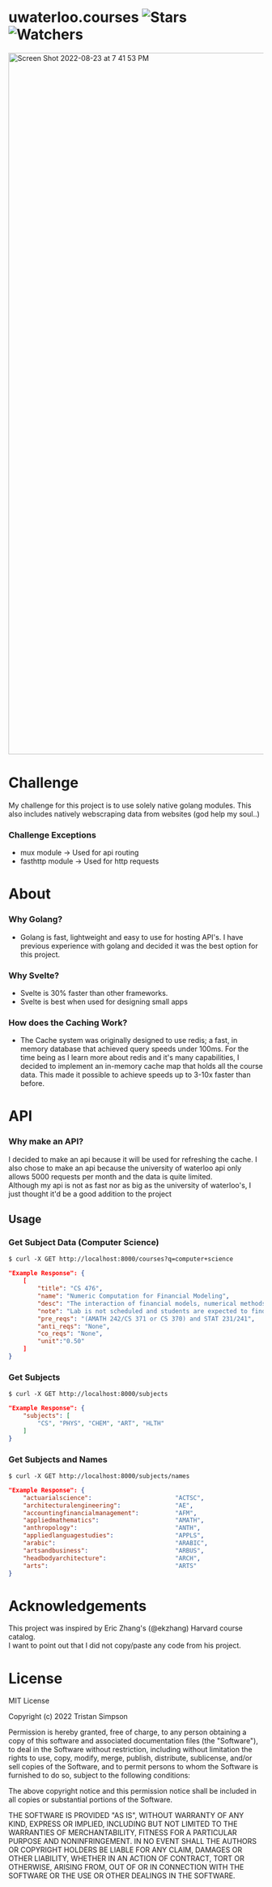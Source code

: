 # uwaterloo.courses ![Stars](https://img.shields.io/github/stars/realTristan/uwaterloo.courses?color=brightgreen) ![Watchers](https://img.shields.io/github/watchers/realTristan/uwaterloo.courses?label=Watchers)
<img width="1383" alt="Screen Shot 2022-08-23 at 7 41 53 PM" src="https://user-images.githubusercontent.com/75189508/186290354-a5ed2710-f1a5-43c8-ae19-c0252d874fa3.png">


# Challenge
My challenge for this project is to use solely native golang modules.
This also includes natively webscraping data from websites (god help my soul..)

<h3> Challenge Exceptions </h3>

- mux module -> Used for api routing
- fasthttp module -> Used for http requests

# About
<h3>Why Golang?</h3>

- Golang is fast, lightweight and easy to use for hosting API's. I have previous experience with golang and decided it was the best option for this project.

<h3>Why Svelte?</h3>

- Svelte is 30% faster than other frameworks.
- Svelte is best when used for designing small apps

<h3>How does the Caching Work?</h3>

- The Cache system was originally designed to use redis; a fast, in memory database that achieved query speeds under 100ms. For the time being as I learn more about redis and it's many capabilities, I decided to implement an in-memory cache map that holds all the course data. This made it possible to achieve speeds up to 3-10x faster than before.

# API
<h3>Why make an API?</h3>
I decided to make an api because it will be used for refreshing the cache.
I also chose to make an api because the university of waterloo
api only allows 5000 requests per month and the data is quite limited.
<br>
Although my api is not as fast nor as big as the university of waterloo's,
I just thought it'd be a good addition to the project

<h2>Usage</h2>

<h3>Get Subject Data (Computer Science)</h3>

```
$ curl -X GET http://localhost:8000/courses?q=computer+science
```

```json
"Example Response": {
    [
        "title": "CS 476",
        "name": "Numeric Computation for Financial Modeling",
        "desc": "The interaction of financial models, numerical methods, and computing environments. Basic  computational aspects of option pricing and hedging. Numerical methods for stochastic differential equations, strong and weak convergence. Generating correlated random numbers. Time-stepping methods. Finite difference methods for the Black-Scholes equation. Discretization, stability, convergence. Methods for portfolio optimization, effect of data errors on portfolio weights. ",
        "note": "Lab is not scheduled and students are expected to find time in open hours to complete their work. Students who receive a good grade in CS 335 may contact the instructor of CS 476 to seek admission without the formal prerequisites. Offered: W]",
        "pre_reqs": "(AMATH 242/CS 371 or CS 370) and STAT 231/241",
        "anti_reqs": "None",
        "co_reqs": "None",
        "unit":"0.50"
    ]
}
```

<h3>Get Subjects</h3>

```
$ curl -X GET http://localhost:8000/subjects
```

```json
"Example Response": {
    "subjects": [
        "CS", "PHYS", "CHEM", "ART", "HLTH"
    ]
}
```

<h3>Get Subjects and Names</h3>

```
$ curl -X GET http://localhost:8000/subjects/names
```

```json
"Example Response": {
    "actuarialscience":                       "ACTSC",
	"architecturalengineering":               "AE",
	"accountingfinancialmanagement":          "AFM",
	"appliedmathematics":                     "AMATH",
	"anthropology":                           "ANTH",
	"appliedlanguagestudies":                 "APPLS",
	"arabic":                                 "ARABIC",
	"artsandbusiness":                        "ARBUS",
	"headbodyarchitecture":                   "ARCH",
	"arts":                                   "ARTS"
}

```

# Acknowledgements
This project was inspired by Eric Zhang's (@ekzhang) Harvard course catalog. 
<br>
I want to point out that I did not copy/paste any code from his project.

# License
MIT License

Copyright (c) 2022 Tristan Simpson

Permission is hereby granted, free of charge, to any person obtaining a copy
of this software and associated documentation files (the "Software"), to deal
in the Software without restriction, including without limitation the rights
to use, copy, modify, merge, publish, distribute, sublicense, and/or sell
copies of the Software, and to permit persons to whom the Software is
furnished to do so, subject to the following conditions:

The above copyright notice and this permission notice shall be included in all
copies or substantial portions of the Software.

THE SOFTWARE IS PROVIDED "AS IS", WITHOUT WARRANTY OF ANY KIND, EXPRESS OR
IMPLIED, INCLUDING BUT NOT LIMITED TO THE WARRANTIES OF MERCHANTABILITY,
FITNESS FOR A PARTICULAR PURPOSE AND NONINFRINGEMENT. IN NO EVENT SHALL THE
AUTHORS OR COPYRIGHT HOLDERS BE LIABLE FOR ANY CLAIM, DAMAGES OR OTHER
LIABILITY, WHETHER IN AN ACTION OF CONTRACT, TORT OR OTHERWISE, ARISING FROM,
OUT OF OR IN CONNECTION WITH THE SOFTWARE OR THE USE OR OTHER DEALINGS IN THE
SOFTWARE.

